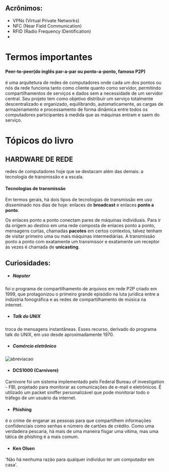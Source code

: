## **Acrônimos:**
* VPNs (Virtual Private Networks)
* NFC (Near Field Communication)
* RFID (Radio Frequency IDentification)
*

# Termos importantes
#### Peer-to-peer(do inglês par-a-par ou ponto-a-ponto, famoso P2P)
é uma arquitetura de redes de computadores onde cada um dos pontos ou nós da rede funciona tanto como cliente quanto como servidor, permitindo compartilhamentos de serviços e dados sem a necessidade de um servidor central.
Seu projeto tem como objetivo distribuir um serviço totalmente descentralizado e organizado, equilibrando, automaticamente, as cargas de armazenamento e processamento de forma dinâmica entre todos os computadores participantes à medida que as máquinas entram e saem do serviço.

# Tópicos do livro
## HARDWARE DE REDE
redes de computadores hoje que se destacam além das demais: a tecnologia de transmissão e a escala.
#### Tecnologias de transmissão
Em termos gerais, há dois tipos de tecnologias de transmissão em uso disseminado nos dias de hoje: enlaces de **broadcast** e enlaces **ponto a ponto**.

Os enlaces ponto a ponto conectam pares de máquinas individuais. Para ir da origem ao destino em uma rede composta de enlaces ponto a ponto, mensagens curtas, chamadas **pacotes** em certos contextos, talvez tenham de visitar primeiro uma ou mais máquinas intermediárias.
A transmissão ponto a ponto com exatamente um transmissor e exatamente um receptor às vezes é chamada de **unicasting**.


## Curiosidades:
* ##### Napster
 foi o programa de compartilhamento de arquivos em rede P2P criado em 1999, que protagonizou o primeiro grande episódio na luta jurídica entre a indústria fonográfica e as redes de compartilhamento de música na internet.

* ##### Talk do UNIX
troca de mensagens instantâneas. Esses recurso, derivado do programa talk do UNIX, em uso desde aproximadamente 1970.

* ##### Comércio eletrônico
![abreviacao](/images/abreviacoes.png)

* #### DCS1000 (Carnivore)
Carnivore foi um sistema implementado pelo Federal Bureau of investigation - FBI, projetado para monitorar as comunicações de e-mail e eletrônicos. É utilizado um packet siniffer personalizável que pode monitorar todo o tráfego de um usuário da internet.

* #### Phishing
é o crime de enganar as pessoas para que compartilhem informações confidenciais como senhas e número de cartões de crédito. Como uma verdadeira pescaria, há mais de uma maneira fisgar uma vítima, mas uma tática de phishing é a mais comum.

* #### Ken Olsen
'Não há nenhuma razão para qualquer indivíduo ter um computador em casa'.
